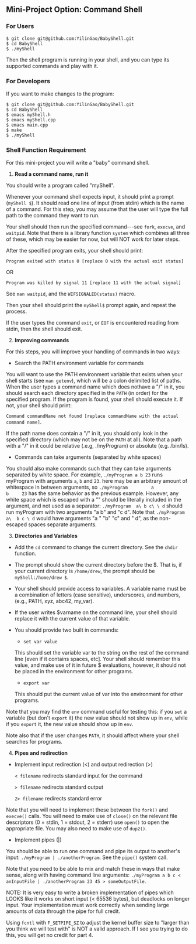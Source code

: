 ## Mini-Project Option: Command Shell
 
### For Users

```
$ git clone git@github.com:YilinGao/BabyShell.git
$ cd BabyShell
$ ./myShell
```

Then the shell program is running in your shell, and you can type its supported commands and play with it.

### For Developers

If you want to make changes to the program:

```
$ git clone git@github.com:YilinGao/BabyShell.git
$ cd BabyShell
$ emacs myShell.h
$ emacs myShell.cpp
$ emacs main.cpp
$ make
$ ./myShell
```

### Shell Function Requirement

For this mini-project you will write a "baby" command shell.

1. **Read a command name, run it**

You should write a program called "myShell".

Whenever your command shell expects input, it should print a prompt (`myShell $`). It should read one line of input (from stdin) which is the name of a command. For this step, you may assume that the user will type the full path to the command they want to run.

Your shell should then run the specified command---see `fork`, `execve`, and `waitpid`. Note that there is a library function `system` which combines all three of these, which may be easier for now, but will NOT work for later steps.

After the specified program exits, your shell should print:

  `Program exited with status 0 [replace 0 with the actual exit status]`
  
  OR
  
  `Program was killed by signal 11 [replace 11 with the actual signal]`

See `man waitpid`, and the `WIFSIGNALED(status)` macro.

Then your shell should print the `myShell$` prompt again, and repeat the process.

If the user types the command `exit`, or `EOF` is encountered reading from stdin, then the shell should exit.

2. **Improving commands**
  
For this steps, you will improve your handling of commands in two ways:
  * Search the PATH environment variable for commands

  You will want to use the PATH environment variable that exists when your shell starts (see `man getenv`), which will be a colon delimited list of paths.  When the user types a command name which does nothave a "/" in it, you should search each directory specified in the `PATH` (in order) for the specified program. If the program is found, your shell should execute it.  If not, your shell should print:
  
  `Command commandName not found [replace commandName with the actual command name]`.

  If the path name does contain a "/" in it, you should only look in the specified directory (which may not be on the `PATH` at all).  Note that a path with a "/" in it could be relative (.e.g, ./myProgram) or absolute (e.g. /bin/ls).

  * Commands can take arguments (separated by white spaces)
  
  You should also make commands such that they can take arguments separated by white space. For example, `./myProgram a b 23` runs myProgram with arguments `a`, `b` and `23`. here may be an arbitrary amount of whitespace in between arguments, so `./myProgram         a               b     23` has the same behavior as the previous example. However, any white space which is escaped with a "\" should be literally included in the argument, and not used as a separator: `./myProgram  a\ b c\ \ d` should run myProgram with two arguments "a b" and "c  d". Note that `./myProgram a\  b c \ d`  would have arguments "a " "b" "c" and " d", as the non-escaped spaces separate arguments.


3. **Directories and Variables**
  * Add the `cd` command to change the current directory. See the `chdir` function.
  * The prompt should show the current directory before the $. That is, if your current directory is `/home/drew`, the prompt should be `myShell:/home/drew $`.
  * Your shell should provide access to variables. A variable name must be a combination of letters (case sensitive), underscores, and numbers, (e.g., PATH, xyz, abc42, my_var).
  * If the user writes $varname on the command line, your shell should replace it with the current value of that variable.
  * You should provide two built in commands:
    * `set var value`
    
    This should set the variable var to the string on the rest of the command line [even if it contains spaces, etc]. Your shell should remember this value, and make use of it in future $ evaluations, however, it should not be placed in the environment for other programs.
    * `export var`
    
    This should put the current value of var into the environment for other programs.
    
  Note that you may find the `env` command useful for testing this: if you `set` a variable (but don't `export` it) the new value should not show up in `env`, while if you `export` it, the new value should show up in `env`.

  Note also that if the user changes `PATH`, it should affect where your shell searches for programs.

4. **Pipes and redirection**
  * Implement input redirection (<) and output redirection (>)
  
     `< filename`   redirects standard input for the command
     
     `> filename`   redirects standard output
     
     `2> filename`  redirects standard error
     
   Note that you will need to implement these between the `fork()` and `execve()` calls.  You will need to make use of `close()` on the relevant file descriptors (0 = stdin, 1 = stdout, 2 = stderr) use `open()` to open the appropriate file. You may also need to make use of `dup2()`.

  * Implement pipes (|)
  
  You should be able to run one command and pipe its output to another's input: `./myProgram | ./anotherProgram`. See the `pipe()` system call.

  Note that you need to be able to mix and match these in ways that make sense, along with having command line arguments: `./myProgram a b c < anInputFile | ./anotherProgram 23 45 > someOutputFile`.

  NOTE: It is very easy to write a broken implementation of pipes which LOOKS like it works on short input (< 65536 bytes), but deadlocks on longer input. Your implementation must work correctly when sending large amounts of data through the pipe for full credit.
  
  Using `fcntl` with `F_SETPIPE_SZ` to adjust the kernel buffer size to "larger than you think we will test with" is NOT a valid approach. If I see you trying to do this, you will get no credit for part 4.
